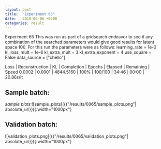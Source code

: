 ```yaml
---
layout: post
title:  "Experiment 65"
date:   2018-06-06 +0200
categories: result
---
```

Experiment 65
This was run as part of a gridsearch endeavor to see if any combination of the searched parameters would give good results for latent space 100.
For this run the parameters were as follows:
learning_rate = 1e-3
kl_loss_mult = 1e-6
kl_extra_mult = 3
kl_extra_exponent = 4
use_square = False
data_source = ["chello"]

Loss | Reconstruction | KL | Completion | Epochs | Elapsed | Remaining | Speed
0.0002 | 0.0001 | 4844.5160 | 100% | 100/100 | 34:46 | 00:00 | 20.86s/it



## **Sample batch**:

_sample plots_:![sample_plots]({{"/results/0065/sample_plots.png"| absolute_url}}){:width="1000px"}

## **Validation batch**:

![validation_plots.png]({{"/results/0065/validation_plots.png"| absolute_url}}){:width="1000px"}
